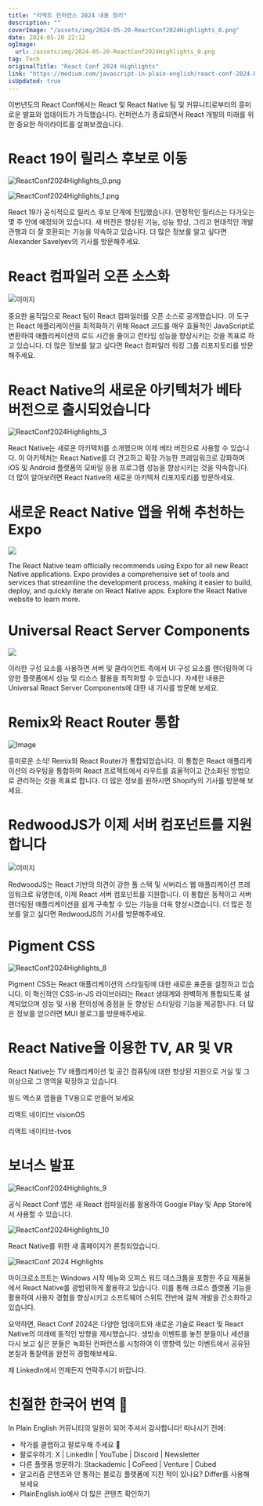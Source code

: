 ```yaml
---
title: "리액트 컨퍼런스 2024 내용 정리"
description: ""
coverImage: "/assets/img/2024-05-20-ReactConf2024Highlights_0.png"
date: 2024-05-20 22:12
ogImage: 
  url: /assets/img/2024-05-20-ReactConf2024Highlights_0.png
tag: Tech
originalTitle: "React Conf 2024 Highlights"
link: "https://medium.com/javascript-in-plain-english/react-conf-2024-highlights-b7cc29fb5109"
isUpdated: true
---
```





이번년도의 React Conf에서는 React 및 React Native 팀 및 커뮤니티로부터의 흥미로운 발표와 업데이트가 가득했습니다. 컨퍼런스가 종료되면서 React 개발의 미래를 위한 중요한 하이라이트를 살펴보겠습니다.

# React 19이 릴리스 후보로 이동

![ReactConf2024Highlights_0.png](/assets/img/2024-05-20-ReactConf2024Highlights_0.png)

![ReactConf2024Highlights_1.png](/assets/img/2024-05-20-ReactConf2024Highlights_1.png)

<div class="content-ad"></div>

React 19가 공식적으로 릴리스 후보 단계에 진입했습니다. 안정적인 릴리스는 다가오는 몇 주 안에 예정되어 있습니다. 새 버전은 향상된 기능, 성능 향상, 그리고 현대적인 개발 관행과 더 잘 호환되는 기능을 약속하고 있습니다. 더 많은 정보를 알고 싶다면 Alexander Savelyev의 기사를 방문해주세요.

# React 컴파일러 오픈 소스화

![이미지](/assets/img/2024-05-20-ReactConf2024Highlights_2.png)

중요한 움직임으로 React 팀이 React 컴파일러를 오픈 소스로 공개했습니다. 이 도구는 React 애플리케이션을 최적화하기 위해 React 코드를 매우 효율적인 JavaScript로 변환하여 애플리케이션의 로드 시간을 줄이고 런타임 성능을 향상시키는 것을 목표로 하고 있습니다. 더 많은 정보를 알고 싶다면 React 컴파일러 워킹 그룹 리포지토리를 방문해주세요.

<div class="content-ad"></div>

# React Native의 새로운 아키텍처가 베타 버전으로 출시되었습니다

![ReactConf2024Highlights_3](/assets/img/2024-05-20-ReactConf2024Highlights_3.png)

React Native는 새로운 아키텍처를 소개했으며 이제 베타 버전으로 사용할 수 있습니다. 이 아키텍처는 React Native를 더 견고하고 확장 가능한 프레임워크로 강화하여 iOS 및 Android 플랫폼의 모바일 응용 프로그램 성능을 향상시키는 것을 약속합니다. 더 많이 알아보려면 React Native의 새로운 아키텍처 리포지토리를 방문하세요.

# 새로운 React Native 앱을 위해 추천하는 Expo

<div class="content-ad"></div>


![](/assets/img/2024-05-20-ReactConf2024Highlights_4.png)

The React Native team officially recommends using Expo for all new React Native applications. Expo provides a comprehensive set of tools and services that streamline the development process, making it easier to build, deploy, and quickly iterate on React Native apps. Explore the React Native website to learn more.

# Universal React Server Components

![](/assets/img/2024-05-20-ReactConf2024Highlights_5.png)


<div class="content-ad"></div>

이러한 구성 요소를 사용하면 서버 및 클라이언트 측에서 UI 구성 요소를 렌더링하여 다양한 플랫폼에서 성능 및 리소스 활용을 최적화할 수 있습니다. 자세한 내용은 Universal React Server Components에 대한 내 기사를 방문해 보세요.

# Remix와 React Router 통합

![Image](/assets/img/2024-05-20-ReactConf2024Highlights_6.png)

흥미로운 소식! Remix와 React Router가 통합되었습니다. 이 통합은 React 애플리케이션의 라우팅을 통합하여 React 프로젝트에서 라우트를 효율적이고 간소화된 방법으로 관리하는 것을 목표로 합니다. 더 많은 정보를 원하시면 Shopify의 기사를 방문해 보세요.

<div class="content-ad"></div>

# RedwoodJS가 이제 서버 컴포넌트를 지원합니다

![이미지](/assets/img/2024-05-20-ReactConf2024Highlights_7.png)

RedwoodJS는 React 기반의 의견이 강한 풀 스택 및 서버리스 웹 애플리케이션 프레임워크로 유명한데, 이제 React 서버 컴포넌트를 지원합니다. 이 통합은 동적이고 서버 렌더링된 애플리케이션을 쉽게 구축할 수 있는 기능을 더욱 향상시켰습니다. 더 많은 정보를 알고 싶다면 RedwoodJS의 기사를 방문해주세요.

# Pigment CSS

<div class="content-ad"></div>

![ReactConf2024Highlights_8](/assets/img/2024-05-20-ReactConf2024Highlights_8.png)

Pigment CSS는 React 애플리케이션의 스타일링에 대한 새로운 표준을 설정하고 있습니다. 이 혁신적인 CSS-in-JS 라이브러리는 React 생태계와 완벽하게 통합되도록 설계되었으며 성능 및 사용 편의성에 중점을 둔 향상된 스타일링 기능을 제공합니다. 더 많은 정보를 얻으려면 MUI 블로그를 방문해주세요.

# React Native을 이용한 TV, AR 및 VR

React Native는 TV 애플리케이션 및 공간 컴퓨팅에 대한 향상된 지원으로 거실 및 그 이상으로 그 영역을 확장하고 있습니다.

<div class="content-ad"></div>

빌드 엑스포 앱들을 TV용으로 만들어 보세요 

리액트 네이티브 visionOS

리액트 네이티브-tvos

# 보너스 발표

<div class="content-ad"></div>


![ReactConf2024Highlights_9](/assets/img/2024-05-20-ReactConf2024Highlights_9.png)

공식 React Conf 앱은 새 React 컴파일러를 활용하여 Google Play 및 App Store에서 사용할 수 있습니다.

![ReactConf2024Highlights_10](/assets/img/2024-05-20-ReactConf2024Highlights_10.png)

React Native를 위한 새 홈페이지가 론칭되었습니다.


<div class="content-ad"></div>


![ReactConf 2024 Highlights](/assets/img/2024-05-20-ReactConf2024Highlights_11.png)

마이크로소프트는 Windows 시작 메뉴와 오피스 워드 데스크톱을 포함한 주요 제품들에서 React Native를 광범위하게 활용하고 있습니다. 이를 통해 크로스 플랫폼 기능을 활용하여 사용자 경험을 향상시키고 소프트웨어 스위트 전반에 걸쳐 개발을 간소화하고 있습니다.

요약하면, React Conf 2024은 다양한 업데이트와 새로운 기술로 React 및 React Native의 미래에 동적인 방향을 제시했습니다. 생방송 이벤트를 놓친 분들이나 세션을 다시 보고 싶은 분들은 녹화된 컨퍼런스를 시청하여 이 영향력 있는 이벤트에서 공유된 본질과 통찰력을 완전히 경험해보세요.

제 LinkedIn에서 언제든지 연락주시기 바랍니다.


<div class="content-ad"></div>

# 친절한 한국어 번역 🚀

In Plain English 커뮤니티의 일원이 되어 주셔서 감사합니다! 떠나시기 전에:

- 작가를 클랩하고 팔로우해 주세요 👏
- 팔로우하기: X | LinkedIn | YouTube | Discord | Newsletter
- 다른 플랫폼 방문하기: Stackademic | CoFeed | Venture | Cubed
- 알고리즘 콘텐츠와 안 통하는 블로깅 플랫폼에 지친 적이 있나요? Differ를 사용해보세요
- PlainEnglish.io에서 더 많은 콘텐츠 확인하기